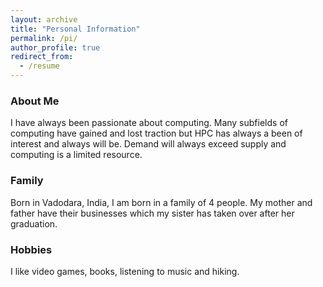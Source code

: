 ```yaml
---
layout: archive
title: "Personal Information"
permalink: /pi/
author_profile: true
redirect_from:
  - /resume
---
```


### About Me
I have always been passionate about computing. Many subfields of computing have gained and lost traction but HPC has always a been of interest and always will be. Demand will always exceed supply and computing is a limited resource.

### Family
Born in Vadodara, India,  I  am born in a family of 4 people. My mother and father have their businesses which my sister has taken over after her graduation.

### Hobbies
I like video games, books, listening to music and hiking.